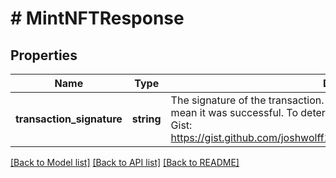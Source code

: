 # # MintNFTResponse

## Properties

Name | Type | Description | Notes
------------ | ------------- | ------------- | -------------
**transaction_signature** | **string** | The signature of the transaction. Just because this is returned does not mean it was successful.  To determine if the mint was successful, use this Gist: https://gist.github.com/joshwolff1/298e8251e43ff9b4815028683b1ca17d | [optional]

[[Back to Model list]](../../README.md#models) [[Back to API list]](../../README.md#endpoints) [[Back to README]](../../README.md)
